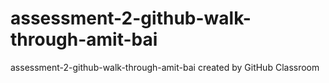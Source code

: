 # assessment-2-github-walk-through-amit-bai
assessment-2-github-walk-through-amit-bai created by GitHub Classroom
